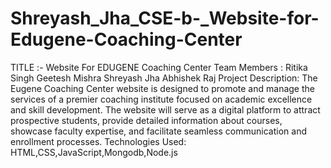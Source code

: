 # Shreyash_Jha_CSE-b-_Website-for-Edugene-Coaching-Center
TITLE :- Website For EDUGENE Coaching Center
Team Members : Ritika Singh
               Geetesh Mishra
               Shreyash Jha
               Abhishek Raj
Project Description:
  The Eugene Coaching Center website is designed to promote and manage the services of a premier coaching institute focused on academic excellence and skill development. The website will serve as a digital platform to attract prospective students, provide detailed information about courses, showcase faculty expertise, and facilitate seamless communication and enrollment processes.
Technologies Used:
  HTML,CSS,JavaScript,Mongodb,Node.js
  
